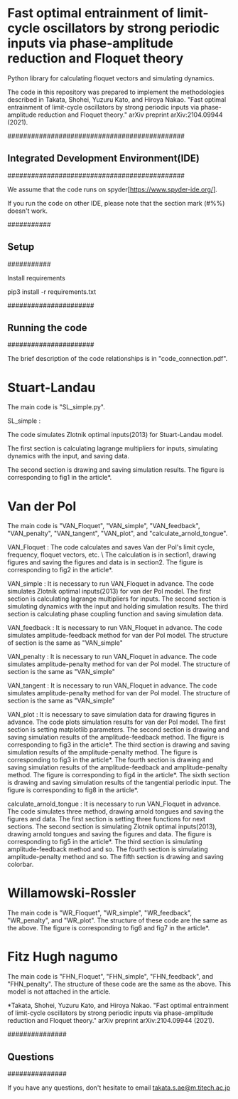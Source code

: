 # Fast optimal entrainment of limit-cycle oscillators by strong periodic inputs via phase-amplitude reduction and Floquet theory

Python library for calculating floquet vectors and simulating dynamics. 

The code in this repository was prepared to implement the methodologies described in 
Takata, Shohei, Yuzuru Kato, and Hiroya Nakao. "Fast optimal entrainment of limit-cycle oscillators by strong periodic inputs via phase-amplitude reduction and Floquet theory." arXiv preprint arXiv:2104.09944 (2021).


#############################################
## Integrated Development Environment(IDE) ##
#############################################

We assume that the code runs on spyder[https://www.spyder-ide.org/].  

If you run the code on other IDE, please note that the section mark (#%%) doesn't work. 


###########
## Setup ##
###########

Install requirements

pip3 install -r requirements.txt


######################
## Running the code ##
######################

The brief description of the code relationships is in "code_connection.pdf". 

# Stuart-Landau

The main code is "SL_simple.py". 

SL_simple :

The code simulates Zlotnik optimal inputs(2013) for Stuart-Landau model. 

The first section is calculating lagrange multipliers for inputs, simulating dynamics with the input, and saving data.

The second section is drawing and saving simulation results. The figure is corresponding to fig1 in the article*.


# Van der Pol

The main code is "VAN_Floquet", "VAN_simple", "VAN_feedback", "VAN_penalty", "VAN_tangent", "VAN_plot", and "calculate_arnold_tongue". 

VAN_Floquet : 
The code calculates and saves Van der Pol's limit cycle, frequency, floquet vectors, etc. \\
The calculation is in section1, drawing figures and saving the figures and data is in section2. The figure is corresponding to fig2 in the article*.

VAN_simple : It is necessary to run VAN_Floquet in advance.
The code simulates Zlotnik optimal inputs(2013) for van der Pol model. 
The first section is calculating lagrange multipliers for inputs. 
The second section is simulating dynamics with the input and holding simulation results. 
The third section is calculating phase coupling function and saving simulation data. 

VAN_feedback : It is necessary to run VAN_Floquet in advance.
The code simulates amplitude-feedback method for van der Pol model. 
The structure of section is the same as "VAN_simple"

VAN_penalty : It is necessary to run VAN_Floquet in advance.
The code simulates amplitude-penalty method for van der Pol model. 
The structure of section is the same as "VAN_simple"

VAN_tangent : It is necessary to run VAN_Floquet in advance.
The code simulates amplitude-penalty method for van der Pol model. 
The structure of section is the same as "VAN_simple"

VAN_plot : It is necessary to save simulation data for drawing figures in advance.
The code plots simulation results for van der Pol model. 
The first section is setting matplotlib parameters. 
The second section is drawing and saving simulation results of the amplitude-feedback method. The figure is corresponding to fig3 in the article*.
The third section is drawing and saving simulation results of the amplitude-penalty method. The figure is corresponding to fig3 in the article*.
The fourth section is drawing and saving simulation results of the amplitude-feedback and amplitude-penalty method. The figure is corresponding to fig4 in the article*.
The sixth section is drawing and saving simulation results of the tangential periodic input. The figure is corresponding to fig8 in the article*.

calculate_arnold_tongue : It is necessary to run VAN_Floquet in advance.
The code simulates three method, drawing arnold tongues and saving the figures and data. 
The first section is setting three functions for next sections. 
The second section is simulating Zlotnik optimal inputs(2013), drawing arnold tongues and saving the figures and data. The figure is corresponding to fig5 in the article*.
The third section is simulating amplitude-feedback method and so.
The fourth section is simulating amplitude-penalty method and so.
The fifth section is drawing and saving colorbar.


# Willamowski-Rossler

The main code is "WR_Floquet", "WR_simple", "WR_feedback", "WR_penalty", and "WR_plot". 
The structure of these code are the same as the above.
The figure is corresponding to fig6 and fig7 in the article*.  


# Fitz Hugh nagumo

The main code is "FHN_Floquet", "FHN_simple", "FHN_feedback", and "FHN_penalty". 
The structure of these code are the same as the above.
This model is not attached in the article. 


*Takata, Shohei, Yuzuru Kato, and Hiroya Nakao. "Fast optimal entrainment of limit-cycle oscillators by strong periodic inputs via phase-amplitude reduction and Floquet theory." arXiv preprint arXiv:2104.09944 (2021).


###############
## Questions ##
############### 

If you have any questions, don't hesitate to email takata.s.ae@m.titech.ac.jp
